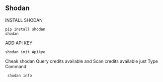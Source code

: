 
   ## Shodan 
   
 INSTALL SHODAN 
   
    pip install shodan
    shodan
       
 ADD API KEY 
  
    shodan init Apikye
      
 Cheak shodan Query credits available and Scan credits available
 just Type Command 
     
     shodan info
    
  














